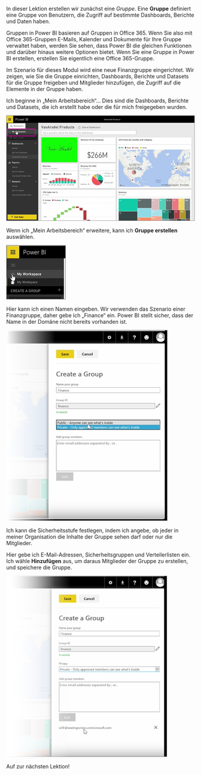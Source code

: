 In dieser Lektion erstellen wir zunächst eine *Gruppe*. Eine **Gruppe** definiert eine Gruppe von Benutzern, die Zugriff auf bestimmte Dashboards, Berichte und Daten haben.

Gruppen in Power BI basieren auf Gruppen in Office 365. Wenn Sie also mit Office 365-Gruppen E-Mails, Kalender und Dokumente für Ihre Gruppe verwaltet haben, werden Sie sehen, dass Power BI die gleichen Funktionen und darüber hinaus weitere Optionen bietet. Wenn Sie eine Gruppe in Power BI erstellen, erstellen Sie eigentlich eine Office 365-Gruppe.

Im Szenario für dieses Modul wird eine neue Finanzgruppe eingerichtet. Wir zeigen, wie Sie die Gruppe einrichten, Dashboards, Berichte und Datasets für die Gruppe freigeben und Mitglieder hinzufügen, die Zugriff auf die Elemente in der Gruppe haben.

Ich beginne in „Mein Arbeitsbereich“... Dies sind die Dashboards, Berichte und Datasets, die ich erstellt habe oder die für mich freigegeben wurden.

![Freigabe und Zusammenarbeit in Power BI](./media/6-1-create-groups/pbi_learn06_01myworkspace.png)

Wenn ich „Mein Arbeitsbereich“ erweitere, kann ich **Gruppe erstellen** auswählen.

![Freigabe und Zusammenarbeit in Power BI](./media/6-1-create-groups/pbi_learn06_01expandmywkspace.png)

Hier kann ich einen Namen eingeben. Wir verwenden das Szenario einer Finanzgruppe, daher gebe ich „Finance“ ein. Power BI stellt sicher, dass der Name in der Domäne nicht bereits vorhanden ist.

![Freigabe und Zusammenarbeit in Power BI](./media/6-1-create-groups/pbi_learn06_01creategroupdialog.png)

Ich kann die Sicherheitsstufe festlegen, indem ich angebe, ob jeder in meiner Organisation die Inhalte der Gruppe sehen darf oder nur die Mitglieder.

Hier gebe ich E-Mail-Adressen, Sicherheitsgruppen und Verteilerlisten ein. Ich wähle **Hinzufügen** aus, um daraus Mitglieder der Gruppe zu erstellen, und speichere die Gruppe.

![Freigabe und Zusammenarbeit in Power BI](./media/6-1-create-groups/pbi_learn06_01savegroup.png)

Auf zur nächsten Lektion!

